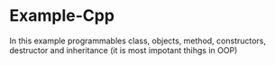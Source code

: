 # Example-Cpp
In this example programmables class, objects, method, constructors, destructor and inheritance (it is most impotant thihgs in OOP)
